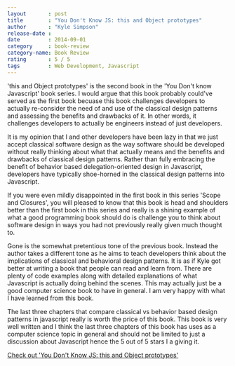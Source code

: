 ```yaml
---
layout       : post
title        : "You Don't Know JS: this and Object prototypes"
author       : "Kyle Simpson"
release-date :
date         : 2014-09-01
category     : book-review
category-name: Book Review
rating       : 5 / 5
tags         : Web Development, Javascript
---
```


'this and Object prototypes' is the second book in the 'You Don\'t know Javascript' book series. I would argue that this book probably could've served as the first book becuase this book challenges developers to actually re-consider the need of and use of the classical design patterns and assessing the benefits and drawbacks of it. In other words, it challenges developers to actually be engineers instead of just developers.

It is my opinion that I and other developers have been lazy in that we just accept classical software design as the way software should be developed without really thinking about what that actually means and the benefits and drawbacks of classical design patterns. Rather than fully embracing the benefit of behavior based delegation-oriented design in Javascript, developers have typically shoe-horned in the classical design patterns into Javascript.

If you were even mildly disappointed in the first book in this series 'Scope and Closures', you will pleased to know that this book is head and shoulders better than the first book in this series and really is a shining example of what a good programming book should do is challenge you to think about software design in ways you had not previously really given much thought to.

Gone is the somewhat pretentious tone of the previous book. Instead the author takes a different tone as he aims to teach developers think about the implications of classical and behavioral design patterns. It is as if Kyle got better at writing a book that people can read and learn from. There are plenty of code examples along with detailed explanations of what Javascript is actually doing behind the scenes. This may actually just be a good computer science book to have in general. I am very happy with what I have learned from this book.

The last three chapters that compare classical vs behavior based design patterns in javascript really is worth the price of this book. This book is very well written and I think the last three chapters of this book has uses as a computer science topic in general and should not be limited to just a discussion about Javascript hence the 5 out of 5 stars I a giving it.

[Check out 'You Don't Know JS: this and Object prototypes'](http://shop.oreilly.com/product/0636920033738.do)